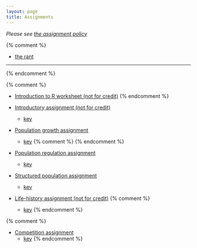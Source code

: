 ```yaml
---
layout: page
title: Assignments
---
```


_Please see [the assignment policy](/assignment_policy.html)_

{% comment %} 
* [the rant](/rant.html)

----------------------------------------------------------------------
{% endcomment %} 

{% comment %} 
* [Introduction to R worksheet (not for credit)](http://lalashan.mcmaster.ca/theobio/3SS/index.php/Introduction_to_R)
{% endcomment %} 

* [Introductory assignment (not for credit)](/materials/intro.asn.pdf)
  * [key](materials/intro.key.pdf)

* [Population growth assignment](/materials/pg.asn.pdf)
  * [key](materials/pg.key.pdf)
{% comment %} 
{% endcomment %} 

* [Population regulation assignment](/materials/regulation.asn.pdf)
  * [key](/materials/regulation.key.pdf)

* [Structured population assignment](/materials/structure.asn.pdf)
  * [key](/materials/structure.key.pdf)

* [Life-history assignment (not for credit)](/materials/interaction.asn.pdf)
{% comment %} 
  * [key](materials/intro.key.pdf)
{% endcomment %} 


{% comment %} 
* [Competition assignment](/materials/competition.asn.pdf)
  * [key](/materials/competition.key.pdf)
{% endcomment %} 
